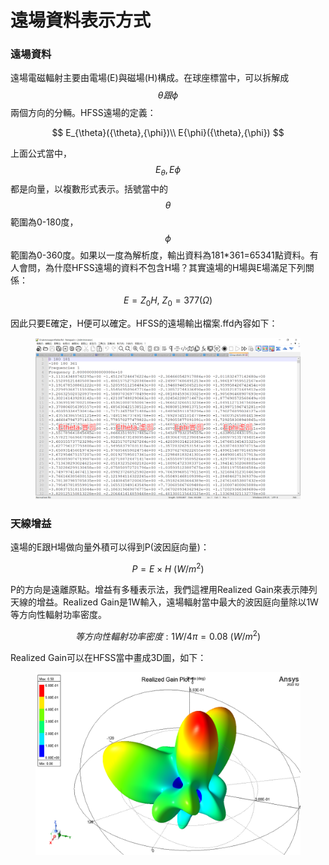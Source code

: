 # 遠場資料表示方式

### 遠場資料

遠場電磁輻射主要由電場(E)與磁場(H)構成。在球座標當中，可以拆解成$${\theta}跟{\phi}$$兩個方向的分輛。HFSS遠場的定義：

$$
E_{\theta}({\theta},{\phi})\\ E{\phi}({\theta},{\phi})
$$

上面公式當中，$$E_{\theta}, E{\phi}$$都是向量，以複數形式表示。括號當中的$${\theta}$$範圍為0-180度，$${\phi}$$範圍為0-360度。如果以一度為解析度，輸出資料為181\*361=65341點資料。有人會問，為什麼HFSS遠場的資料不包含H場？其實遠場的H場與E場滿足下列關係：

$$
E=Z_0H, \  Z_0=377({\Omega})
$$

因此只要E確定，H便可以確定。HFSS的遠場輸出檔案.ffd內容如下：

<figure><img src=".gitbook/assets/image (2).png" alt=""><figcaption></figcaption></figure>

### 天線增益

遠場的E跟H場做向量外積可以得到P(波因庭向量)：

$$
P=E\times H \ (W/m^2)
$$

P的方向是遠離原點。增益有多種表示法，我們這裡用Realized Gain來表示陣列天線的增益。Realized Gain是1W輸入，遠場輻射當中最大的波因庭向量除以1W等方向性輻射功率密度。

$$
等方向性輻射功率密度: 1W/4\pi =  0.08 \ (W/m^2)
$$

Realized Gain可以在HFSS當中畫成3D圖，如下：

<figure><img src=".gitbook/assets/image.png" alt=""><figcaption></figcaption></figure>
